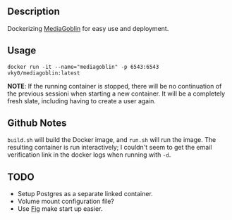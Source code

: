 ## Description

Dockerizing [MediaGoblin](http://mediagoblin.org/) for easy use and deployment.

## Usage

    docker run -it --name="mediagoblin" -p 6543:6543 vky0/mediagoblin:latest

**NOTE**: If the running container is stopped, there will be no continuation of the previous sessioni when starting a new container. It will be a completely fresh slate, including having to create a user again.

## Github Notes

`build.sh` will build the Docker image, and `run.sh` will run the image. The resulting container is run interactively; I couldn't seem to get the email verification link in the docker logs when running with `-d`.


## TODO

* Setup Postgres as a separate linked container.
* Volume mount configuration file?
* Use [Fig](https://github.com/orchardup/fig/) make start up easier.

